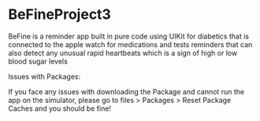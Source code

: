 # BeFineProject3
BeFine is a reminder app built in pure code using UIKit for diabetics that is connected to the apple watch 
for medications and tests reminders that can also detect any unusual rapid heartbeats which is a sign of high or low blood sugar levels 


Issues with Packages:

If you face any issues with downloading the Package and cannot run the app on the simulator, please go to files > Packages > Reset Package Caches and you should be fine!
